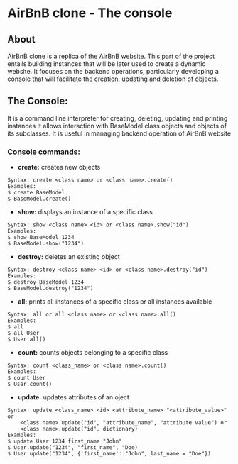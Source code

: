 # AirBnB clone - The console

## About
AirBnB clone is a replica of the AirBnB website. This part of the project entails building instances that will be later used to create a dynamic website. It focuses on the backend operations, particularly developing a console that will facilitate the creation, updating and deletion of objects.

## **The Console:**
It is a command line interpreter for creating, deleting, updating and printing instances It allows interaction with BaseModel class objects and objects of its subclasses. It is useful in managing backend operation of AirBnB website
### **Console commands:**
* **create:** creates new objects
```
Syntax: create <class name> or <class name>.create()
Examples:
$ create BaseModel
$ BaseModel.create()
```
* **show:** displays an instance of a specific class
```
Syntax: show <class name> <id> or <class name>.show("id")
Examples:
$ show BaseModel 1234
$ BaseModel.show("1234")
```
* **destroy:** deletes an existing object
```
Syntax: destroy <class name> <id> or <class name>.destroy("id")
Examples:
$ destroy BaseModel 1234
$ BaseModel.destroy("1234")
```
* **all:** prints all instances of a specific class or all instances available
```
Syntax: all or all <class name> or <class name>.all()
Examples:
$ all
$ all User
$ User.all()
```

* **count:** counts objects belonging to a specific class
```
Syntax: count <class_name> or <class name>.count()
Examples:
$ count User
$ User.count()
```

* **update:** updates attributes of an oject
```
Syntax: update <class_name> <id> <attribute_name> "<attribute_value>" or
	<class name>.update("id", "attribute_name", "attribute value") or 
	<class name>.update("id", dictionary)
Examples:
$ update User 1234 first_name "John"
$ User.update("1234", "first_name", "Doe)
$ User.update("1234", {'first_name': "John", last_name = "Doe"})
```
